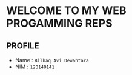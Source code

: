 # WELCOME TO MY WEB PROGAMMING REPS

## PROFILE 
- Name  : `Bilhaq Avi Dewantara`
- NIM   : `120140141`
